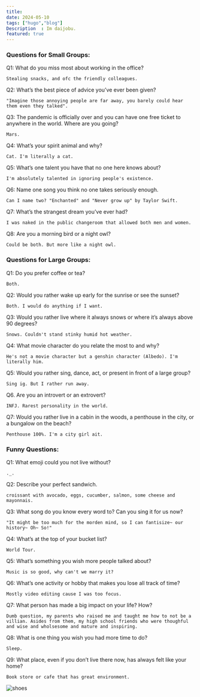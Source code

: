 ```yaml
---
title: 
date: 2024-05-10
tags: ["hugo","blog"]
Description  : Im daijobu.
featured: true
---
```


### Questions for Small Groups:
Q1: What do you miss most about working in the office?

    Stealing snacks, and ofc the friendly colleagues.
    
Q2: What’s the best piece of advice you’ve ever been given?

    "Imagine those annoying people are far away, you barely could hear them even they talked".
    
Q3: The pandemic is officially over and you can have one free ticket to anywhere in the world. Where are you going?

    Mars.
    
Q4: What’s your spirit animal and why?

    Cat. I'm literally a cat.
    
Q5: What’s one talent you have that no one here knows about?

    I'm absolutely talented in ignoring people's existence.
    
Q6: Name one song you think no one takes seriously enough.

    Can I name two? "Enchanted" and "Never grow up" by Taylor Swift. 
    
Q7: What’s the strangest dream you’ve ever had?

    I was naked in the public changeroom that allowed both men and women.   
    
Q8: Are you a morning bird or a night owl?

    Could be both. But more like a night owl.
    
    
### Questions for Large Groups:
Q1: Do you prefer coffee or tea?

    Both.
    
Q2: Would you rather wake up early for the sunrise or see the sunset?

    Both. I would do anything if I want.
    
Q3: Would you rather live where it always snows or where it’s always above 90 degrees?

    Snows. Couldn't stand stinky humid hot weather.
    
Q4: What movie character do you relate the most to and why?

    He's not a movie character but a genshin character (Albedo). I'm literally him.
    
Q5: Would you rather sing, dance, act, or present in front of a large group?

    Sing ig. But I rather run away.
    
Q6. Are you an introvert or an extrovert?

    INFJ. Rarest personality in the world.
    
Q7: Would you rather live in a cabin in the woods, a penthouse in the city, or a bungalow on the beach?

    Penthouse 100%. I'm a city girl ait.
    

### Funny Questions:

Q1: What emoji could you not live without?

    ._.
    
Q2: Describe your perfect sandwich.

    croissant with avocado, eggs, cucumber, salmon, some cheese and mayonnais.

Q3: What song do you know every word to? Can you sing it for us now?

    "It might be too much for the morden mind, so I can fantisize~ our history~ Oh~ So!"

Q4: What’s at the top of your bucket list?

    World Tour.

Q5: What’s something you wish more people talked about?

    Music is so good, why can't we marry it?

Q6: What’s one activity or hobby that makes you lose all track of time?

    Mostly video editing cause I was too focus.

Q7: What person has made a big impact on your life? How?

    Dumb question, my parents who raised me and taught me how to not be a villian. Asides from them, my high school friends who were thoughful and wise and wholsesome and mature and inspiring.
    
Q8: What is one thing you wish you had more time to do?

    Sleep.

Q9: What place, even if you don’t live there now, has always felt like your home?

    Book store or cafe that has great environment.

    
![shoes](https://i.imgur.com/Ab01Crc.jpeg)


